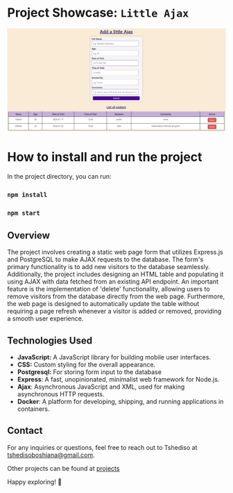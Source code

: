 # Project Showcase: `Little Ajax`

![Image demonstration](./public/images/littleAjax.png)


# How to install and run the project
In the project directory, you can run:
### `npm install`
### `npm start`

## Overview

The project involves creating a static web page form that utilizes Express.js and PostgreSQL to make AJAX requests to the database. The form's primary functionality is to add new visitors to the database seamlessly. Additionally, the project includes designing an HTML table and populating it using AJAX with data fetched from an existing API endpoint. An important feature is the implementation of 'delete' functionality, allowing users to remove visitors from the database directly from the web page. Furthermore, the web page is designed to automatically update the table without requiring a page refresh whenever a visitor is added or removed, providing a smooth user experience.

## Technologies Used

- **JavaScript:** A JavaScript library for building mobile user interfaces.
- **CSS:** Custom styling for the overall appearance.
- **Postgresql:** For storing form input to the database
- **Express**: A fast, unopinionated, minimalist web framework for Node.js.
- **Ajax**: Asynchronous JavaScript and XML, used for making asynchronous HTTP requests.
- **Docker**: A platform for developing, shipping, and running applications in containers.

## Contact

For any inquiries or questions, feel free to reach out to Tshediso at [tshedisoboshiana@gmail.com](mailto:tshedisoboshiana@gmail.com).

Other projects can be found at [projects](https://projects-5584f.web.app/)

Happy exploring! 🚀